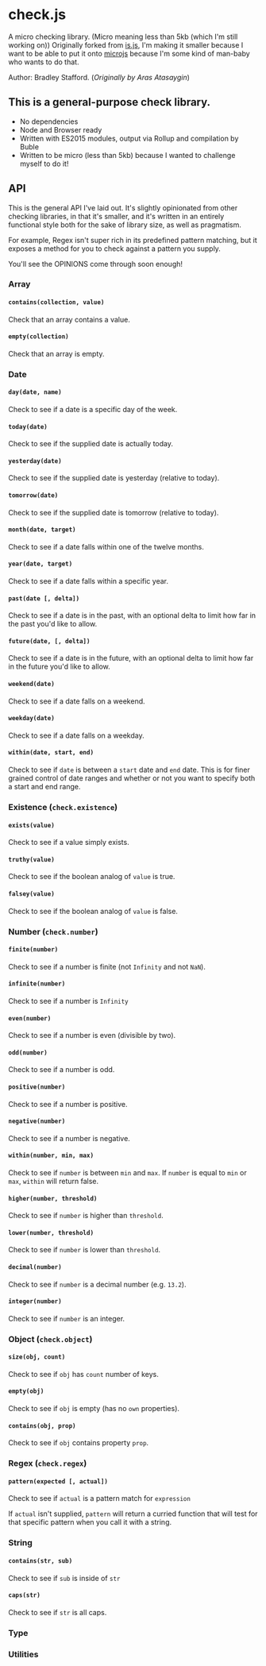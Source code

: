 # check.js

A micro checking library. (Micro meaning less than 5kb (which I'm still working on))
Originally forked from [is.js](https://arasatasaygin.github.io/is.js/), I'm making it smaller because I want to be able to put it onto [microjs](http://microjs.com/) because I'm some kind of man-baby who wants to do that.  

Author: Bradley Stafford.
(_Originally by Aras Atasaygin_)

## This is a general-purpose check library.
- No dependencies
- Node and Browser ready
- Written with ES2015 modules, output via Rollup and compilation by Buble
- Written to be micro (less than 5kb) because I wanted to challenge myself to do it!

## API

This is the general API I've laid out. It's slightly opinionated from other checking libraries, in that it's smaller, and it's written in an entirely functional style both for the sake of library size, as well as pragmatism.

For example, Regex isn't super rich in its predefined pattern matching, but it exposes a method for you to check against a pattern you supply.

You'll see the OPINIONS come through soon enough!

### Array
#### `contains(collection, value)`
Check that an array contains a value.

#### `empty(collection)`
Check that an array is empty.

### Date
#### `day(date, name)`
Check to see if a date is a specific day of the week.

#### `today(date)`
Check to see if the supplied date is actually today.

#### `yesterday(date)`
Check to see if the supplied date is yesterday (relative to today).

#### `tomorrow(date)`
Check to see if the supplied date is tomorrow (relative to today).

#### `month(date, target)`
Check to see if a date falls within one of the twelve months.

#### `year(date, target)`
Check to see if a date falls within a specific year.

#### `past(date [, delta])`
Check to see if a date is in the past, with an optional delta to limit how far in the past you'd like to allow.

#### `future(date, [, delta])`
Check to see if a date is in the future, with an optional delta to limit how far in the future you'd like to allow.

#### `weekend(date)`
Check to see if a date falls on a weekend.

#### `weekday(date)`
Check to see if a date falls on a weekday.

#### `within(date, start, end)`
Check to see if `date` is between a `start` date and `end` date. This is for finer grained control of date ranges and whether or not you want to specify both a start and end range.


### Existence (`check.existence`)
#### `exists(value)`
Check to see if a value simply exists.

#### `truthy(value)`
Check to see if the boolean analog of `value` is true.

#### `falsey(value)`
Check to see if the boolean analog of `value` is false.

### Number (`check.number`)
#### `finite(number)`
Check to see if a number is finite (not `Infinity` and not `NaN`).

#### `infinite(number)`
Check to see if a number is `Infinity`

#### `even(number)`
Check to see if a number is even (divisible by two).

#### `odd(number)`
Check to see if a number is odd.

#### `positive(number)`
Check to see if a number is positive.

#### `negative(number)`
Check to see if a number is negative.

#### `within(number, min, max)`
Check to see if `number` is between `min` and `max`. If `number` is equal to `min` or `max`, `within` will return false.

#### `higher(number, threshold)`
Check to see if `number` is higher than `threshold`.

#### `lower(number, threshold)`
Check to see if `number` is lower than `threshold`.

#### `decimal(number)`
Check to see if `number` is a decimal number (e.g. `13.2`).

#### `integer(number)`
Check to see if `number` is an integer.

### Object (`check.object`)
#### `size(obj, count)`
Check to see if `obj` has `count` number of keys.

#### `empty(obj)`
Check to see if `obj` is empty (has no `own` properties).

#### `contains(obj, prop)`
Check to see if `obj` contains property `prop`.

### Regex (`check.regex`)
#### `pattern(expected [, actual])`
Check to see if `actual` is a pattern match for `expression`

If `actual` isn't supplied, `pattern` will return a curried function that will test for that specific pattern when you call it with a string.

### String
#### `contains(str, sub)`
Check to see if `sub` is inside of `str`

#### `caps(str)`
Check to see if `str` is all caps.

### Type

### Utilities
